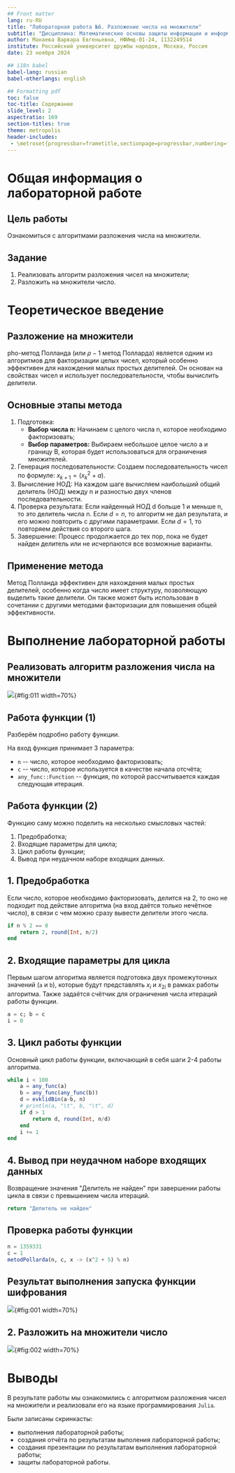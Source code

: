 ```yaml
---
## Front matter
lang: ru-RU
title: "Лабораторная работа №6. Разложение числа на множители"
subtitle: "Дисциплина: Математические основы защиты информации и информационной безопасности"
author: Манаева Варвара Евгеньевна, НФИмд-01-24, 1132249514
institute: Российский университет дружбы народов, Москва, Россия
date: 23 ноября 2024

## i18n babel
babel-lang: russian
babel-otherlangs: english

## Formatting pdf
toc: false
toc-title: Содержание
slide_level: 2
aspectratio: 169
section-titles: true
theme: metropolis
header-includes:
 - \metroset{progressbar=frametitle,sectionpage=progressbar,numbering=fraction}
---
```


# Общая информация о лабораторной работе

## Цель работы

Ознакомиться с алгоритмами разложения числа на множители.

## Задание

1. Реализовать алгоритм разложения чисел на множители;
2. Разложить на множители число.

# Теоретическое введение

## Разложение на множители

pho-метод Полланда (или $\rho-1$ метод Полларда) является одним из алгоритмов для факторизации целых чисел, который особенно эффективен для нахождения малых простых делителей. 
Он основан на свойствах чисел и использует последовательности, чтобы вычислить делители.

## Основные этапы метода

1. Подготовка: 
   - **Выбор числа n:** Начинаем с целого числа n, которое необходимо факторизовать; 
   - **Выбор параметров:** Выбираем небольшое целое число a и границу B, которая будет использоваться для ограничения множителей.
2. Генерация последовательности: Создаем последовательность чисел по формуле: $x_{k+1} = (x_k^2 + a)$.
3. Вычисление НОД: На каждом шаге вычисляем наибольший общий делитель (НОД) между n и разностью двух членов последовательности.
4. Проверка результата: Если найденный НОД d больше 1 и меньше n, то это делитель числа n. Если $d = n$, то алгоритм не дал результата, и его можно повторить с другими параметрами. Если $d=1$, то повторяем действия со второго шага.
5. Завершение: Процесс продолжается до тех пор, пока не будет найден делитель или не исчерпаются все возможные варианты.

## Применение метода

Метод Полланда эффективен для нахождения малых простых делителей, особенно когда число имеет структуру, позволяющую выделить
такие делители. Он также может быть использован в сочетании с другими методами факторизации для повышения общей эффективности.

# Выполнение лабораторной работы

## Реализовать алгоритм разложения числа на множители

![](image/1_func.png){#fig:011 width=70%}

## Работа функции (1)

Разберём подробно работу функции.

На вход функция принимает 3 параметра: 

- `n` -- число, которое необходимо факторизовать;
- `c` -- число, которое используется в качестве начала отсчёта;
- `any_func::Function` -- функция, по которой рассчитывается каждая следующая итерация.

## Работа функции (2)

Функцию саму можно поделить на несколько смысловых частей:

1. Предобработка;
2. Входящие параметры для цикла;
3. Цикл работы функции;
4. Вывод при неудачном наборе входящих данных.

## 1. Предобработка

Если число, которое необходимо факторизовать, делится на 2, то оно не подходит под действие алгоритма (на вход даётся только нечётное число), в связи с чем можно сразу вывести делители
этого числа.

```julia
if n % 2 == 0
    return 2, round(Int, n/2)
end
```

## 2. Входящие параметры для цикла

Первым шагом алгоритма является подготовка двух промежуточных значений (`a` и `b`), которые будут представлять $x_i$ и $x_{2i}$ в рамках работы алгоритма.
Также задаётся счётчик для ограничения числа итераций работы функции.

```julia
a = c; b = c
i = 0
```

## 3. Цикл работы функции

Основный цикл работы функции, включающий в себя шаги 2-4 работы алгоритма.

```julia
while i < 100
    a = any_func(a)
    b = any_func(any_func(b))
    d = evklidBin(a-b, n)
    # println(a, "\t", b, "\t", d)
    if d > 1
        return d, round(Int, n/d)
    end
    i += 1
end
```

## 4. Вывод при неудачном наборе входящих данных

Возвращение значения "Делитель не найден" при завершении работы цикла в связи с превышением числа итераций.

```julia
return "Делитель не найден"
```

## Проверка работы функции

```julia
n = 1359331
c = 1
metodPollarda(n, c, x -> (x^2 + 5) % n)
```

## Результат выполнения запуска функции шифрования

![](image/1.png){#fig:001 width=70%}

## 2. Разложить на множители число

![](image/2.png){#fig:002 width=70%}

# Выводы

В результате работы мы ознакомились с алгоритмом разложения чисел на множители и реализовали его на языке программирования `Julia`.

Были записаны скринкасты:

- выполнения лабораторной работы;
- создания отчёта по результатам выполения лабораторной работы;
- создания презентации по результатам выполнения лабораторной работы;
- защиты лабораторной работы.
